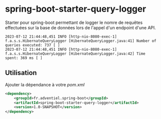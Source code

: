 # spring-boot-starter-query-logger

Starter pour spring-boot permettant de logger le nomre de requêtes effectuées sur la base de données lors de l'appel d'un endpoint d'une API.

```
2023-07-12 21:44:48,451 INFO [http-nio-8080-exec-1] f.a.s.s.HibernateQueryLogger [HibernateQueryLogger.java:41] Number of queries executed: 737 [ ] 
2023-07-12 21:44:48,451 INFO [http-nio-8080-exec-1] f.a.s.s.HibernateQueryLogger [HibernateQueryLogger.java:42] Time spent: 369 ms [ ] 
```

## Utilisation

Ajouter la dépendance à votre _pom.xml_

```xml
<dependency>
    <groupId>fr.adventiel.spring-boot</groupId>
    <artifactId>spring-boot-starter-query-logger</artifactId>
    <version>1.0-SNAPSHOT</version>
</dependency>
```

